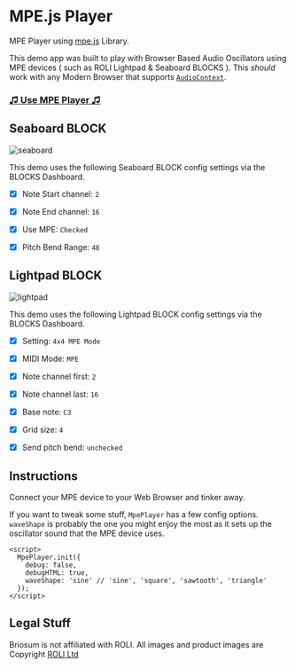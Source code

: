 MPE.js Player
===

MPE Player using [mpe.js](http://mpe.js.org/) Library.

This demo app was built to play with Browser Based Audio Oscillators using MPE devices ( such as ROLI Lightpad & Seaboard BLOCKS ).  This _should_ work with any Modern Browser that supports [`AudioContext`](https://caniuse.com/#search=AudioContext).

### [♫ Use MPE Player ♫](https://briosum.com/lab/mpe-player/)

Seaboard BLOCK
---
![seaboard](img/demo-seaboard.gif "seaboard")

This demo uses the following Seaboard BLOCK config settings via the BLOCKS Dashboard.

- [x] Note Start channel: `2`
- [x] Note End channel: `16`
- [x] Use MPE: `Checked`
- [x] Pitch Bend Range: `48`


Lightpad BLOCK
---
![lightpad](img/demo-lightpad.gif "lightpad")

This demo uses the following Lightpad BLOCK config settings via the BLOCKS Dashboard.

- [x] Setting: `4x4 MPE Mode`
- [x] MIDI Mode: `MPE`
- [x] Note channel first: `2`
- [x] Note channel last: `16`
- [x] Base note: `C3`
- [x] Grid size: `4`
- [x] Send pitch bend: `unchecked`


Instructions
---

Connect your MPE device to your Web Browser and tinker away.

If you want to tweak some stuff, `MpePlayer` has a few config options.  `waveShape` is probably the one you might enjoy the most as it sets up the oscillator sound that the MPE device uses.

```
<script>
  MpePlayer.init({
    debug: false,
    debugHTML: true,
    waveShape: 'sine' // 'sine', 'square', 'sawtooth', 'triangle'
  });
</script>
```

Legal Stuff
---
Briosum is not affiliated with ROLI. All images and product images are Copyright [ROLI Ltd](https://roli.com/)
